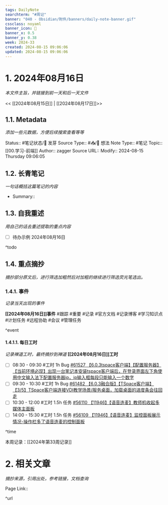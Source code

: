 ```yaml
---
tags: DailyNote
searchterm: "#周记"
banner: "040 - Obsidian/附件/banners/daily-note-banner.gif"
cssclass: noyaml
banner_icon: 💌
banner_x: 0.5
banner_y: 0.38
week: 2024-33
created: 2024-08-15 09:06:06
updated: 2024-08-15 09:06:06
---
```


# 1. 2024年08月16日

_本文件主旨，并链接到前一天和后一天文件_

<< [[2024年08月15日]] | [[2024年08月17日]]>>

## 1.1. Metadata

_添加一些元数据，方便后续搜索查看等等_

Status:: #笔记状态/🌱 发芽
Source Type:: #📥/💭 想法 
Note Type:: #笔记
Topic:: [[00.学习-前端]]
Author:: zagger
Source URL::
Modify:: 2024-08-15 Thursday 09:06:05

## 1.2. 长青笔记

_一句话概括这篇笔记的内容_

- Summary::

## 1.3. 自我重述

_用自己的话去重述提取的重点内容_

- [ ] 待办示例 2024年08月16日

^todo

## 1.4. 重点摘抄

_摘抄部分原文后，进行筛选加粗然后对加粗的继续进行筛选荧光笔选出。_

### 1.4.1. 事件

_记录当天出现的事件_

**[[2024年08月16日]]事件** 
#跟踪 #重要 #记录 #官方文档 #记录博客 #学习知识点 #计划任务 #远程协助 #会议 #管理任务

^event

#### 1.4.1.1. 每日工时

_记录禅道工时，最终摘抄到禅道_
**[[2024年08月16日]]工时**
- [ ] 08:30 - 09:30 #工时  1h Bug [#61527 【6.0.3tspace客户端】【配置服务器】【当前环境必现】出现一台笔记本安装tspace客户端后，在登录界面左下角使用中文输入法下配置服务器ip，ip输入框每段只能输入一个数字](http://172.16.203.14:2980/bug-view-61527.html?onlybody=yes&tid=sdt86jbk)
- [ ] 09:30 - 10:30 #工时  1h Bug [#61482 【6.0.3融合版】【TSpace客户端】【3/5】TSpace客户端连接VDI教学场景/服务桌面，加载桌面的进度条会往回走](http://172.16.203.14:2980/bug-view-61482.html?onlybody=yes&tid=sdt86jbk)
- [ ] 10:30 - 12:00 #工时  1.5h 任务 [#56110 【11946】【语音连麦】教师机收起多媒体主面板](http://172.16.203.14:2980/task-view-56110.html?onlybody=yes&tid=sdt86jbk)
- [ ] 14:00 - 15:30 #工时  1.5h 任务 [#56109 【11946】【语音连麦】监控面板展示情况-操作栏多了语音连麦的控制面板](http://172.16.203.14:2980/task-view-56109.html?onlybody=yes&tid=sdt86jbk)

^time

本周记录：[[2024年第33周记录]]

# 2. 相关文章

_摘抄来源，引用出处，参考链接，文档查询_

Page Link::

^url
